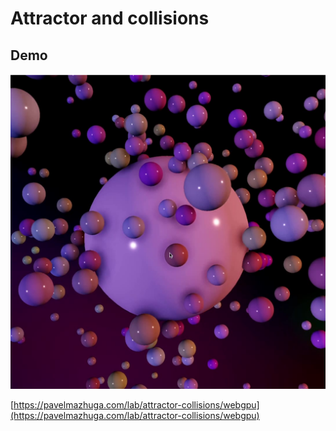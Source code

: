 # Attractor and collisions

## Demo

![Preview](preview.jpeg)

[https://pavelmazhuga.com/lab/attractor-collisions/webgpu](https://pavelmazhuga.com/lab/attractor-collisions/webgpu)
